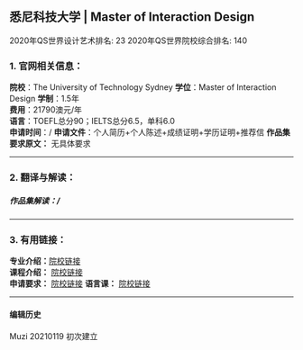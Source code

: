 ## 悉尼科技大学 | Master of Interaction Design

2020年QS世界设计艺术排名: 23
2020年QS世界院校综合排名: 140  

### 1. 官网相关信息：

**院校**：The University of Technology Sydney
**学位**：Master of Interaction Design
**学制**：1.5年  
**费用**：21790澳元/年  
**语言**：TOEFL总分90；IELTS总分6.5，单科6.0  
**申请时间**：/
**申请文件**：个人简历+个人陈述+成绩证明+学历证明+推荐信
**作品集要求原文：** 无具体要求

---

### 2. 翻译与解读：
##### 作品集解读：/

---


### 3. 有用链接：

**专业介绍：**[院校链接](https://www.uts.edu.au/future-students/find-a-course/master-interaction-design)  
**课程介绍：** [院校链接](https://www.uts.edu.au/future-students/find-a-course/master-interaction-design)  
**申请要求：** [院校链接](https://www.uts.edu.au/future-students/find-a-course/master-architecture#fees--international)
**语言课：** [院校链接](https://www.lib.uts.edu.au/help/english-language)


---


#### 编辑历史
Muzi 20210119 初次建立
